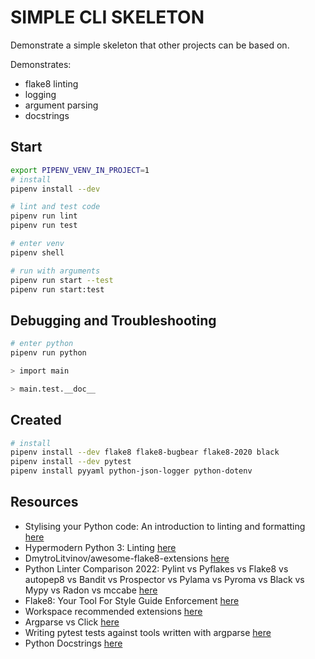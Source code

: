 # SIMPLE CLI SKELETON

Demonstrate a simple skeleton that other projects can be based on.  

Demonstrates:

* flake8 linting
* logging
* argument parsing
* docstrings

## Start

```sh
export PIPENV_VENV_IN_PROJECT=1
# install
pipenv install --dev

# lint and test code
pipenv run lint
pipenv run test

# enter venv
pipenv shell

# run with arguments
pipenv run start --test
pipenv run start:test 
```

## Debugging and Troubleshooting

```sh
# enter python
pipenv run python

> import main

> main.test.__doc__
```

## Created

```sh
# install
pipenv install --dev flake8 flake8-bugbear flake8-2020 black
pipenv install --dev pytest 
pipenv install pyyaml python-json-logger python-dotenv
```

## Resources

* Stylising your Python code: An introduction to linting and formatting [here](https://www.jumpingrivers.com/blog/python-linting-guide/)
* Hypermodern Python 3: Linting [here](https://medium.com/@cjolowicz/hypermodern-python-3-linting-e2f15708da80)  
* DmytroLitvinov/awesome-flake8-extensions [here](https://github.com/DmytroLitvinov/awesome-flake8-extensions)  
* Python Linter Comparison 2022: Pylint vs Pyflakes vs Flake8 vs autopep8 vs Bandit vs Prospector vs Pylama vs Pyroma vs Black vs Mypy vs Radon vs mccabe [here](https://inventwithpython.com/blog/2022/11/19/python-linter-comparison-2022-pylint-vs-pyflakes-vs-flake8-vs-autopep8-vs-bandit-vs-prospector-vs-pylama-vs-pyroma-vs-black-vs-mypy-vs-radon-vs-mccabe/)  
* Flake8: Your Tool For Style Guide Enforcement [here](https://pypi.org/project/flake8/)  
* Workspace recommended extensions [here](https://code.visualstudio.com/docs/editor/extension-marketplace#_workspace-recommended-extensions)  
* Argparse vs Click [here](https://collectiveacuity.medium.com/argparse-vs-click-227f53f023dc)
* Writing pytest tests against tools written with argparse [here](https://til.simonwillison.net/pytest/pytest-argparse)
* Python Docstrings [here](https://www.programiz.com/python-programming/docstrings)  
